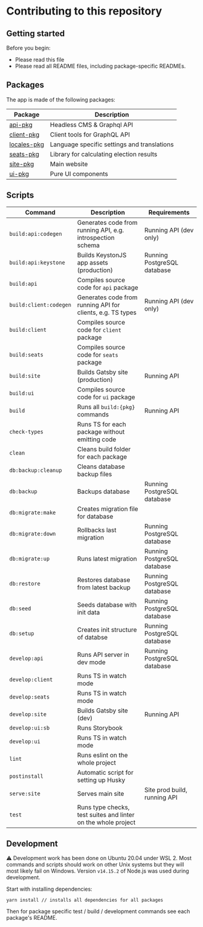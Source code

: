 # Contributing to this repository

## Getting started

Before you begin:

- Please read this file
- Please read all README files, including package-specific READMEs.

## Packages

The app is made of the following packages:

| Package       | Description                                 |
| ------------- | ------------------------------------------- |
| [api-pkg]     | Headless CMS & Graphql API                  |
| [client-pkg]  | Client tools for GraphQL API                |
| [locales-pkg] | Language specific settings and translations |
| [seats-pkg]   | Library for calculating election results    |
| [site-pkg]    | Main website                                |
| [ui-pkg]      | Pure UI components                          |

## Scripts

| Command                | Description                                                   | Requirements                 |
| ---------------------- | ------------------------------------------------------------- | ---------------------------- |
| `build:api:codegen`    | Generates code from running API, e.g. introspection schema    | Running API (dev only)       |
| `build:api:keystone`   | Builds KeystonJS app assets (production)                      | Running PostgreSQL database  |
| `build:api`            | Compiles source code for `api` package                        |                              |
| `build:client:codegen` | Generates code from running API for clients, e.g. TS types    | Running API (dev only)       |
| `build:client`         | Compiles source code for `client` package                     |                              |
| `build:seats`          | Compiles source code for `seats` package                      |                              |
| `build:site`           | Builds Gatsby site (production)                               | Running API                  |
| `build:ui`             | Compiles source code for `ui` package                         |                              |
| `build`                | Runs all `build:{pkg}` commands                               | Running API                  |
| `check-types`          | Runs TS for each package without emitting code                |                              |
| `clean`                | Cleans build folder for each package                          |                              |
| `db:backup:cleanup`    | Cleans database backup files                                  |                              |
| `db:backup`            | Backups database                                              | Running PostgreSQL database  |
| `db:migrate:make`      | Creates migration file for database                           |                              |
| `db:migrate:down`      | Rollbacks last migration                                      | Running PostgreSQL database  |
| `db:migrate:up`        | Runs latest migration                                         | Running PostgreSQL database  |
| `db:restore`           | Restores database from latest backup                          | Running PostgreSQL database  |
| `db:seed`              | Seeds database with init data                                 | Running PostgreSQL database  |
| `db:setup`             | Creates init structure of databse                             | Running PostgreSQL database  |
| `develop:api`          | Runs API server in dev mode                                   | Running PostgreSQL database  |
| `develop:client`       | Runs TS in watch mode                                         |                              |
| `develop:seats`        | Runs TS in watch mode                                         |                              |
| `develop:site`         | Builds Gatsby site (dev)                                      | Running API                  |
| `develop:ui:sb`        | Runs Storybook                                                |                              |
| `develop:ui`           | Runs TS in watch mode                                         |                              |
| `lint`                 | Runs eslint on the whole project                              |                              |
| `postinstall`          | Automatic script for setting up Husky                         |                              |
| `serve:site`           | Serves main site                                              | Site prod build, running API |
| `test`                 | Runs type checks, test suites and linter on the whole project |                              |

## Development

:warning: Development work has been done on Ubuntu 20.04 under WSL 2. Most commands and scripts should work on other Unix systems but they will most likely fail on Windows. Version `v14.15.2` of Node.js was used during development.

Start with installing dependencies:

```
yarn install // installs all dependencies for all packages
```

Then for package specific test / build / development commands see each package's README.

[api-pkg]: https://github.com/MMMalik/ilemandatow/tree/main/packages/api
[client-pkg]: https://github.com/MMMalik/ilemandatow/tree/main/packages/client
[locales-pkg]: https://github.com/MMMalik/ilemandatow/tree/main/packages/locales
[seats-pkg]: https://github.com/MMMalik/ilemandatow/tree/main/packages/seats
[site-pkg]: https://github.com/MMMalik/ilemandatow/tree/main/packages/site
[ui-pkg]: https://github.com/MMMalik/ilemandatow/tree/main/packages/ui
